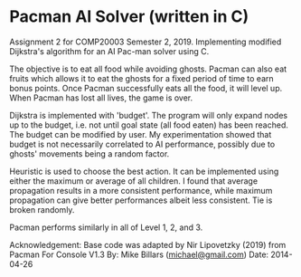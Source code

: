 # Pacman AI Solver (written in C)
Assignment 2 for COMP20003 Semester 2, 2019. Implementing modified Dijkstra's algorithm for an AI Pac-man solver using C.

The objective is to eat all food while avoiding ghosts. Pacman can also eat fruits which  allows it to eat the ghosts for a fixed period of time to earn bonus points. Once Pacman successfully eats all the food, it will level up. When Pacman has lost all lives, the game is over.

Dijkstra is implemented with 'budget'. The program will only expand nodes up to the budget, i.e. not until goal state (all food eaten) has been reached. The budget can be modified by user. My experimentation showed that budget is not necessarily correlated to AI performance, possibly due to ghosts' movements being a random factor.

Heuristic is used to choose the best action. It can be implemented using either the maximum or average of all children. I found that average propagation results in a more consistent performance, while maximum propagation can give better performances albeit less consistent. Tie is broken randomly.

Pacman performs similarly in all of Level 1, 2, and 3.

Acknowledgement:
Base code was adapted by Nir Lipovetzky (2019) from Pacman For Console V1.3
By: Mike Billars (michael@gmail.com)
Date: 2014-04-26
